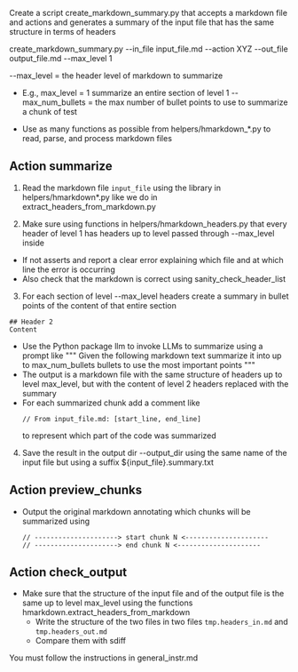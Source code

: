 Create a script create_markdown_summary.py
that accepts a markdown file and actions and generates a summary of the input
file that has the same structure in terms of headers

create_markdown_summary.py --in_file input_file.md --action XYZ --out_file output_file.md --max_level 1

--max_level = the header level of markdown to summarize
  - E.g., max_level = 1 summarize an entire section of level 1
--max_num_bullets = the max number of bullet points to use to summarize a chunk of
  test

- Use as many functions as possible from helpers/hmarkdown_*.py to read, parse,
  and process markdown files

## Action summarize

1) Read the markdown file `input_file` using the library in helpers/hmarkdown*.py
  like we do in extract_headers_from_markdown.py

2) Make sure using functions in helpers/hmarkdown_headers.py that every header of
level 1 has headers up to level passed through --max_level inside
- If not asserts and report a clear error explaining which file and at which line
  the error is occurring
- Also check that the markdown is correct using sanity_check_header_list

3) For each section of level --max_level headers create a summary in bullet points of the
  content of that entire section
  ```
  ## Header 2
  Content
  ```
- Use the Python package llm to invoke LLMs to summarize using a prompt like
  """
  Given the following markdown text summarize it into up to max_num_bullets bullets to use
  the most important points
  """
- The output is a markdown file with the same structure of headers up to level
  max_level, but with the content of level 2 headers replaced with the summary
- For each summarized chunk add a comment like
  ```
  // From input_file.md: [start_line, end_line]
  ```
  to represent which part of the code was summarized

4) Save the result in the output dir --output_dir using the same name of the input file
  but using a suffix ${input_file}.summary.txt

## Action preview_chunks

- Output the original markdown annotating which chunks will be summarized using
  ```
  // ---------------------> start chunk N <---------------------
  // ---------------------> end chunk N <---------------------

## Action check_output

- Make sure that the structure of the input file and of the output file is the
  same up to level max_level using the functions
  hmarkdown.extract_headers_from_markdown
  - Write the structure of the two files in two files `tmp.headers_in.md`
    and `tmp.headers_out.md`
  - Compare them with sdiff

You must follow the instructions in general_instr.md
